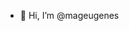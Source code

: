 - 👋 Hi, I’m @mageugenes

<!---
mageugenes/mageugenes is a ✨ special ✨ repository because its `README.md` (this file) appears on your GitHub profile.
You can click the Preview link to take a look at your changes.
--->
